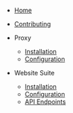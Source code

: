 * [Home](README.md)

* [Contributing](/contributing.md)

* Proxy

  * [Installation](/proxy/installation.md)
  * [Configuration](/proxy/configuration.md)

* Website Suite
  * [Installation](/websiteSuite/installation.md)
  * [Configuration](/websiteSuite/configuration.md)
  * [API Endpoints](/apiEndpoints.md)